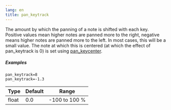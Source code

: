 ```yaml
---
lang: en
title: pan_keytrack
---
```

The amount by which the panning of a note is shifted with each key.
Positive values mean higher notes are panned more to the right, negative means
higher notes are panned more to the left.
In most cases, this will be a small value. The note at which this is centered
(at which the effect of pan_keytrack is 0) is set using [pan_keycenter](pan_keycenter).

##### Examples

```
pan_keytrack=8
pan_keytrack=-1.3
```

| Type  | Default | Range         |
| ---   | ---     | ---           |
| float | 0.0     | -100 to 100 % |
